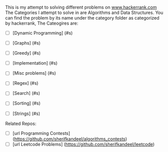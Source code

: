 This is my attempt to solving different problems on www.hackerrank.com
<br/>
The Categories I attempt to solve in are Algorithms and Data Structures.
You can find the problem by its name under the category folder as categorized by hackerrank, The Cateogires are:
<br/>
- [ ] [Dynamic Programming] (#s)
- [ ] [Graphs] (#s)
- [ ] [Greedy] (#s)
- [ ] [Implementation] (#s)
- [ ] [Misc problems] (#s)
- [ ] [Regex] (#s)
- [ ] [Search] (#s)
- [ ] [Sorting] (#s)
- [ ] [Strings] (#s)




Related Repos:
- [ ] [url Programming Contests] (https://github.com/sherifkandeel/algorithms_contests)
- [ ] [url Leetcode Problems] (https://github.com/sherifkandeel/leetcode)
